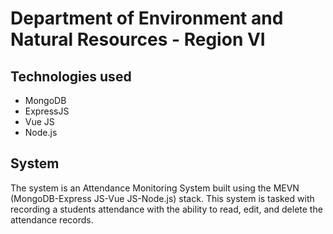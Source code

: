 # Department of Environment and Natural Resources - Region VI

## Technologies used
* MongoDB
* ExpressJS
* Vue JS
* Node.js

## System
The system is an Attendance Monitoring System built using the MEVN (MongoDB-Express JS-Vue JS-Node.js) stack. This system is tasked with recording a students attendance with the ability to read, edit, and delete the attendance records. 
